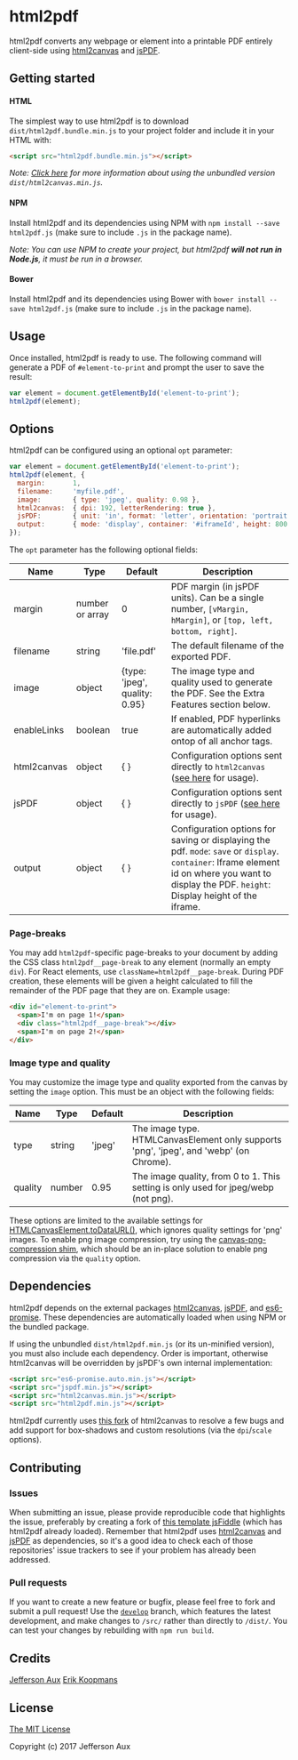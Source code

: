 # html2pdf

html2pdf converts any webpage or element into a printable PDF entirely client-side using [html2canvas](https://github.com/niklasvh/html2canvas) and [jsPDF](https://github.com/MrRio/jsPDF).

## Getting started

#### HTML

The simplest way to use html2pdf is to download `dist/html2pdf.bundle.min.js` to your project folder and include it in your HTML with:

```html
<script src="html2pdf.bundle.min.js"></script>
```

*Note: [Click here](#dependencies) for more information about using the unbundled version `dist/html2canvas.min.js`.*

#### NPM

Install html2pdf and its dependencies using NPM with `npm install --save html2pdf.js` (make sure to include `.js` in the package name).

*Note: You can use NPM to create your project, but html2pdf **will not run in Node.js**, it must be run in a browser.*

#### Bower

Install html2pdf and its dependencies using Bower with `bower install --save html2pdf.js` (make sure to include `.js` in the package name).

## Usage

Once installed, html2pdf is ready to use. The following command will generate a PDF of `#element-to-print` and prompt the user to save the result:

```js
var element = document.getElementById('element-to-print');
html2pdf(element);
```

## Options

html2pdf can be configured using an optional `opt` parameter:

```js
var element = document.getElementById('element-to-print');
html2pdf(element, {
  margin:       1,
  filename:     'myfile.pdf',
  image:        { type: 'jpeg', quality: 0.98 },
  html2canvas:  { dpi: 192, letterRendering: true },
  jsPDF:        { unit: 'in', format: 'letter', orientation: 'portrait' },
  output:       { mode: 'display', container: '#iframeId', height: 800 }
});
```

The `opt` parameter has the following optional fields:

|Name        |Type            |Default                       |Description                                                                                                 |
|------------|----------------|------------------------------|------------------------------------------------------------------------------------------------------------|
|margin      |number or array |0                             |PDF margin (in jsPDF units). Can be a single number, `[vMargin, hMargin]`, or `[top, left, bottom, right]`. |
|filename    |string          |'file.pdf'                    |The default filename of the exported PDF.                                                                   |
|image       |object          |{type: 'jpeg', quality: 0.95} |The image type and quality used to generate the PDF. See the Extra Features section below.                  |
|enableLinks |boolean         |true                          |If enabled, PDF hyperlinks are automatically added ontop of all anchor tags.                                |
|html2canvas |object          |{ }                           |Configuration options sent directly to `html2canvas` ([see here](https://html2canvas.hertzen.com/documentation.html#available-options) for usage).|
|jsPDF       |object          |{ }                           |Configuration options sent directly to `jsPDF` ([see here](http://rawgit.com/MrRio/jsPDF/master/docs/jsPDF.html) for usage).|
|output      |object          |{ }                           |Configuration options for saving or displaying the pdf. `mode`: `save` or `display`. `container`: Iframe element id on where you want to display the PDF. `height`: Display height of the iframe. |

### Page-breaks

You may add `html2pdf`-specific page-breaks to your document by adding the CSS class `html2pdf__page-break` to any element (normally an empty `div`). For React elements, use `className=html2pdf__page-break`. During PDF creation, these elements will be given a height calculated to fill the remainder of the PDF page that they are on. Example usage:

```html
<div id="element-to-print">
  <span>I'm on page 1!</span>
  <div class="html2pdf__page-break"></div>
  <span>I'm on page 2!</span>
</div>
```

### Image type and quality

You may customize the image type and quality exported from the canvas by setting the `image` option. This must be an object with the following fields:

|Name        |Type            |Default                       |Description                                                                                  |
|------------|----------------|------------------------------|---------------------------------------------------------------------------------------------|
|type        |string          |'jpeg'                        |The image type. HTMLCanvasElement only supports 'png', 'jpeg', and 'webp' (on Chrome).       |
|quality     |number          |0.95                          |The image quality, from 0 to 1. This setting is only used for jpeg/webp (not png).           |

These options are limited to the available settings for [HTMLCanvasElement.toDataURL()](https://developer.mozilla.org/en-US/docs/Web/API/HTMLCanvasElement/toDataURL), which ignores quality settings for 'png' images. To enable png image compression, try using the [canvas-png-compression shim](https://github.com/ShyykoSerhiy/canvas-png-compression), which should be an in-place solution to enable png compression via the `quality` option.

## Dependencies

html2pdf depends on the external packages [html2canvas](https://github.com/niklasvh/html2canvas), [jsPDF](https://github.com/MrRio/jsPDF), and [es6-promise](https://github.com/stefanpenner/es6-promise). These dependencies are automatically loaded when using NPM or the bundled package.

If using the unbundled `dist/html2pdf.min.js` (or its un-minified version), you must also include each dependency. Order is important, otherwise html2canvas will be overridden by jsPDF's own internal implementation:

```html
<script src="es6-promise.auto.min.js"></script>
<script src="jspdf.min.js"></script>
<script src="html2canvas.min.js"></script>
<script src="html2pdf.min.js"></script>
```

html2pdf currently uses [this fork](https://github.com/eKoopmans/html2canvas/tree/develop) of html2canvas to resolve a few bugs and add support for box-shadows and custom resolutions (via the `dpi`/`scale` options).

## Contributing

### Issues

When submitting an issue, please provide reproducible code that highlights the issue, preferably by creating a fork of [this template jsFiddle](https://jsfiddle.net/u6o6ne41/) (which has html2pdf already loaded). Remember that html2pdf uses [html2canvas](https://github.com/niklasvh/html2canvas) and [jsPDF](https://github.com/MrRio/jsPDF) as dependencies, so it's a good idea to check each of those repositories' issue trackers to see if your problem has already been addressed.

### Pull requests

If you want to create a new feature or bugfix, please feel free to fork and submit a pull request! Use the [`develop`](/eKoopmans/html2pdf/tree/develop) branch, which features the latest development, and make changes to `/src/` rather than directly to `/dist/`. You can test your changes by rebuilding with `npm run build`.

## Credits

[Jefferson Aux](https://github.com/jeffraux)
[Erik Koopmans](https://github.com/eKoopmans)

## License

[The MIT License](http://opensource.org/licenses/MIT)

Copyright (c) 2017 Jefferson Aux
